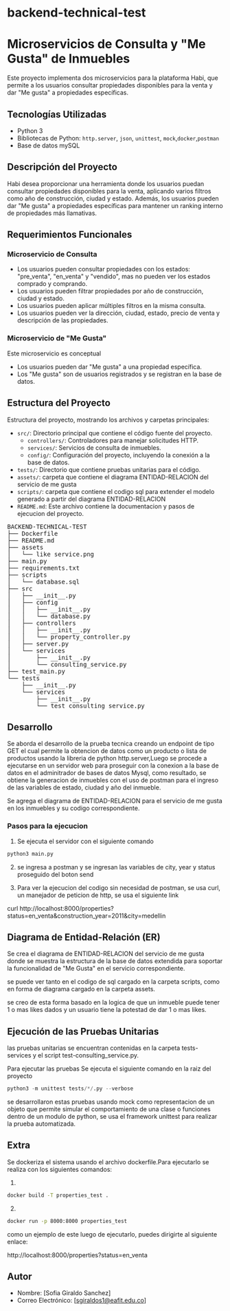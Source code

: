 # backend-technical-test
# Microservicios de Consulta y "Me Gusta" de Inmuebles

Este proyecto implementa dos microservicios para la plataforma Habi, que permite a los usuarios consultar propiedades disponibles para la venta y dar "Me gusta" a propiedades específicas.

## Tecnologías Utilizadas

- Python 3
- Bibliotecas de Python: `http.server`, `json`, `unittest`, `mock`,`docker`,`postman`
- Base de datos mySQL


## Descripción del Proyecto

Habi desea proporcionar una herramienta donde los usuarios puedan consultar propiedades disponibles para la venta, aplicando varios filtros como año de construcción, ciudad y estado. Además, los usuarios pueden dar "Me gusta" a propiedades específicas para mantener un ranking interno de propiedades más llamativas.

## Requerimientos Funcionales

### Microservicio de Consulta

- Los usuarios pueden consultar propiedades con los estados: "pre_venta", "en_venta" y "vendido", mas no pueden ver los estados comprado y comprando.
- Los usuarios pueden filtrar propiedades por año de construcción, ciudad y estado.
- Los usuarios pueden aplicar múltiples filtros en la misma consulta.
- Los usuarios pueden ver la dirección, ciudad, estado, precio de venta y descripción de las propiedades.


### Microservicio de "Me Gusta"

Este microservicio es conceptual

- Los usuarios pueden dar "Me gusta" a una propiedad específica.
- Los "Me gusta" son de usuarios registrados y se registran en la base de datos.

## Estructura del Proyecto

<p>Estructura del proyecto, mostrando los archivos y carpetas principales:</p>

- `src/`: Directorio principal que contiene el código fuente del proyecto.
    - `controllers/`: Controladores para manejar solicitudes HTTP.
    - `services/`: Servicios de consulta de inmuebles.
    - `config/`: Configuración del proyecto, incluyendo la conexión a la base de datos.
- `tests/`: Directorio que contiene pruebas unitarias para el código.
- `assets/`: carpeta que contiene el diagrama ENTIDAD-RELACION del servicio de me gusta 
- `scripts/`: carpeta que contiene el codigo sql para extender el modelo generado a partir del diagrama ENTIDAD-RELACION
- `README.md`: Este archivo contiene la documentacion y pasos de ejecucion del proyecto.


<pre>
BACKEND-TECHNICAL-TEST
├── Dockerfile
├── README.md
├── assets
│   └── like service.png
├── main.py
├── requirements.txt
├── scripts
│   └── database.sql
├── src
│   ├── __init__.py
│   ├── config
│   │   ├── __init__.py
│   │   └── database.py
│   ├── controllers
│   │   ├── __init__.py
│   │   └── property_controller.py
│   ├── server.py
│   └── services
│       ├── __init__.py
│       └── consulting_service.py
├── test_main.py
└── tests
    ├── __init__.py
    └── services
        ├── __init__.py
        └── test_consulting_service.py
</pre>

## Desarrollo

Se aborda el desarrollo de la prueba tecnica creando un endpoint de tipo GET el cual permite la obtencion de datos como un producto o lista de productos usando la libreria de python http.server,Luego se procede a ejecutarse en un servidor web para proseguir con la conexion a la base de datos en el adminitrador de bases de datos Mysql, como resultado, se obtiene la generacion de inmuebles con el uso de postman para el ingreso de las variables de estado, ciudad y año del inmueble.

Se agrega el diagrama de ENTIDAD-RELACION para el servicio de me gusta en los inmuebles y su codigo correspondiente.


### Pasos para la ejecucion

1. Se ejecuta el servidor con el siguiente comando 

```python
python3 main.py
```

2. se ingresa a postman y se ingresan las variables de city, year y status proseguido del boton send 

3. Para ver la ejecucion del codigo sin necesidad de postman, se usa  curl, un manejador de peticion de http, se usa el siguiente link


curl http://localhost:8000/properties?status=en_venta&construction_year=2011&city=medellin


## Diagrama de Entidad-Relación (ER)

Se crea el diagrama de ENTIDAD-RELACION del servicio de me gusta donde se muestra la estructura de la base de datos extendida para soportar la funcionalidad de "Me Gusta" en el servicio correspondiente.

se puede ver tanto en el codigo de sql cargado en la carpeta scripts, como en forma de diagrama cargado en la carpeta assets. 

se creo de esta forma basado en la logica de que un inmueble puede tener 1 o mas likes dados y un usuario tiene la potestad de dar 1 o mas likes.


## Ejecución de las Pruebas Unitarias

las pruebas unitarias se encuentran contenidas en la carpeta tests- services y el script test-consulting_service.py.

Para ejecutar las pruebas  Se ejecuta el siguiente comando en la raiz del proyecto

```python
python3 -m unittest tests/*/.py --verbose
```

se desarrollaron estas pruebas usando mock como representacion de un objeto que permite simular el comportamiento de una clase o funciones dentro de un modulo de python, se usa el framework unittest para realizar la prueba automatizada.

## Extra 

Se dockeriza el sistema usando el archivo dockerfile.Para ejecutarlo se realiza con los siguientes comandos:

1. 
```bash
docker build -T properties_test .
``` 
2. 
```bash
docker run -p 8000:8000 properties_test
```

como un ejemplo de este luego de ejecutarlo, puedes dirigirte  al siguiente enlace:

http://localhost:8000/properties?status=en_venta

## Autor

- Nombre: [Sofia Giraldo Sanchez]
- Correo Electrónico: [sgiraldos1@eafit.edu.co]
